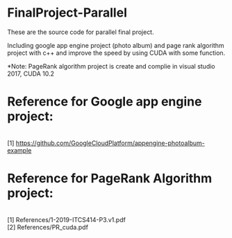 # FinalProject-Parallel

These are the source code for parallel final project. 

Including google app engine project (photo album) and page rank algorithm project with c++ and improve the speed by using CUDA with some function.

*Note: PageRank algorithm project is create and complie in visual studio 2017, CUDA 10.2

# Reference for Google app engine project:
<br>[1] https://github.com/GoogleCloudPlatform/appengine-photoalbum-example

# Reference for PageRank Algorithm project:
<br>[1] References/1-2019-ITCS414-P3.v1.pdf
<br>[2] References/PR_cuda.pdf
